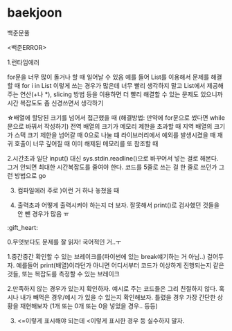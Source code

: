 # baekjoon
백준문풀

<백준ERROR>

1.런타임에러
  
  for문을 너무 많이 돌거나 할 때 일어날 수 있음 
  예를 들어 List를 이용해서 문제를 해결할 때 for i in List 이렇게 쓰는 경우가 많은데
  너무 빨리 생각하지 말고 List에서 제공해주는 연산(+나 *), slicing 방법 등을 이용하면 더 빨리 해결할 수 있는 문제도 있으니까
  시간 복잡도도 좀 신경쓰면서 생각하기
  
  
 
☆배열에 할당된 크기를 넘어서 접근했을 때 (해결방법: 만약에 for문으로 썼다면 while문으로 바꿔서 작성하기)
전역 배열의 크기가 메모리 제한을 초과할 때
지역 배열의 크기가 스택 크기 제한을 넘어갈 때
0으로 나눌 떄
라이브러리에서 예외를 발생시켰을 때
재귀 호출이 너무 깊어질 때
이미 해제된 메모리를 또 참조할 때


2.시간초과
  일단 input() 대신 sys.stdin.readline()으로 바꾸어서 넣는 걸로 해본다.
  그거 안되면 최대한 시간복잡도를 줄여야 한다. 코드를 5줄로 쓰는 걸 한 줄로 쓰던가 그런 방법으로 go

3. 컴파일에러
  주로 )이런 거 하나 놓쳤을 때

4. 출력초과
  어떻게 출력시켜야 하는지 더 보자. 잘못해서 print()로 검사했던 것들을 안 뺀 경우가 많음 ㅠ

<Tip>
:gift_heart:
  
0.무엇보다도 문제를 잘 읽자! 국어적인 거..ㅜ

1.중간중간 확인할 수 있는 브레이크를(파이썬에 있는 break얘기하는 거 아님..) 걸어두자.
  예를들어 print(배열)이라던가 아니면 어디서부터 코드가 이상하게 진행되는지 같은 것들, 또는 복잡도를 측정할 수 있는 브레이크

2.만족하지 않는 경우가 있는지 확인하자.
  예시로 주는 코드들은 그리 친절하지 않다. 혹시나 내가 빼먹은 경우/예시 가 있을 수 있는지 확인해보자.
  틀렸을 경우 가장 간단한 상황을 재현해보자 (1개 또는 0개 또는 0을 넣었을 경우.. 등등) 
  
3. <=이렇게 표시해야 되는데 <이렇게 표시한 경우 등 실수하지 말자.
  
 
